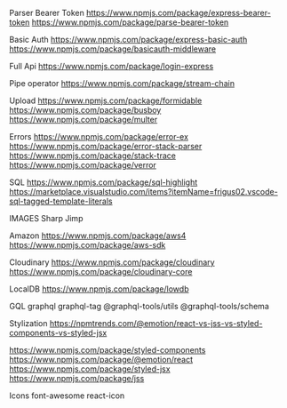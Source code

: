 Parser Bearer Token
https://www.npmjs.com/package/express-bearer-token
https://www.npmjs.com/package/parse-bearer-token

Basic Auth
https://www.npmjs.com/package/express-basic-auth
https://www.npmjs.com/package/basicauth-middleware

Full Api
https://www.npmjs.com/package/login-express

Pipe operator
https://www.npmjs.com/package/stream-chain

Upload
https://www.npmjs.com/package/formidable
https://www.npmjs.com/package/busboy
https://www.npmjs.com/package/multer

Errors
https://www.npmjs.com/package/error-ex
https://www.npmjs.com/package/error-stack-parser
https://www.npmjs.com/package/stack-trace
https://www.npmjs.com/package/verror

SQL
https://www.npmjs.com/package/sql-highlight
https://marketplace.visualstudio.com/items?itemName=frigus02.vscode-sql-tagged-template-literals

IMAGES
Sharp
Jimp

Amazon
https://www.npmjs.com/package/aws4
https://www.npmjs.com/package/aws-sdk

Cloudinary
https://www.npmjs.com/package/cloudinary
https://www.npmjs.com/package/cloudinary-core

LocalDB
https://www.npmjs.com/package/lowdb

GQL
graphql
graphql-tag
@graphql-tools/utils
@graphql-tools/schema

Stylization
https://npmtrends.com/@emotion/react-vs-jss-vs-styled-components-vs-styled-jsx

https://www.npmjs.com/package/styled-components
https://www.npmjs.com/package/@emotion/react
https://www.npmjs.com/package/styled-jsx
https://www.npmjs.com/package/jss

Icons
font-awesome
react-icon
